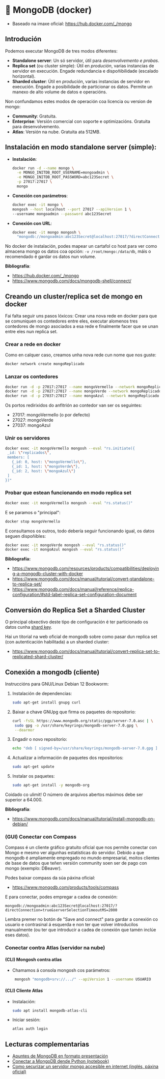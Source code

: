 # 🧾 MongoDB (docker)

 - Baseado na imaxe oficial: <https://hub.docker.com/_/mongo>

## Introdución

Podemos executar MongoDB de tres modos diferentes:

- **Standalone server**: Un só servidor, útil para *desenvolvemento e probas*.
- **Replica set** (ou cluster simple): Útil en *produción*, varias instancias de servidor en execución. Engade redundancia e dispoñibilidade (escalado horizontal).
- **Sharded cluster**: Útil en *produción*, varias instancias de servidor en execución. Engade a posibilidade de particionar os datos. Permite un manexo de alto volume de datos e operacións.

Non confundamos estes modos de operación coa licencia ou version de mongo:

- **Community**: Gratuita.
- **Enterprise**: Versión comercial con soporte e optimizacións. Gratuita para desenvolvemento.
- **Atlas**: Versión na nube. Gratuita ata 512MB.

## Instalación en modo standalone server (simple):

- **Instalación**:

    ``` bash
    docker run -d --name mongo \
      -e MONGO_INITDB_ROOT_USERNAME=mongoadmin \
      -e MONGO_INITDB_ROOT_PASSWORD=abc123Secret \
      -p 27017:27017 \
      mongo
    ```

- **Conexión con parámetros**:

    ``` bash
    docker exec -it mongo \
    mongosh --host localhost --port 27017 --apiVersion 1 \
    --username mongoadmin --password abc123Secret
    ```

- **Conexión con URL**:

    ``` bash
    docker exec -it mongo mongosh \
      "mongodb://mongoadmin:abc123Secret@localhost:27017/?directConnection=true&serverSelectionTimeoutMS=2000"
    ```

No docker de instalación, podes mapear un cartafol co host para ver como almacena mongo os datos coa opción: `-v /root/mongo:/data/db`, máis o recomendado é gardar os datos nun volume.

**Bibliografía**:

- <https://hub.docker.com/_/mongo>
- <https://www.mongodb.com/docs/mongodb-shell/connect/>

## Creando un cluster/replica set de mongo en docker

Fai falta seguir uns pasos lóxicos: Crear una nova rede en docker para que se comuniquen os contedores entre eles, executar alomenos tres contedores de mongo asociados a esa rede e finalmente facer que se unan entre eles nun replica set.

### Crear a rede en docker

Como en calquer caso, creamos unha nova rede cun nome que nos guste:

``` bash
docker network create mongoReplicado
```

### Lanzar os contedores

``` bash
docker run -d -p 27017:27017 --name mongoVermello --network mongoReplicado mongo mongod --replSet replicados --bind_ip localhost,mongoVermello
docker run -d -p 27027:27017 --name mongoVerde --network mongoReplicado mongo mongod --replSet replicados --bind_ip localhost,mongoVerde
docker run -d -p 27037:27017 --name mongoAzul --network mongoReplicado mongo mongod --replSet replicados --bind_ip localhost,mongoAzul
```

Os portos redirixidos do anfitrión ao contedor van ser os seguintes:

- 27017: mongoVermello (o por defecto)
- 27027: mongoVerde
- 27037: mongoAzul

### Unir os servidores

``` bash
docker exec -it mongoVermello mongosh --eval "rs.initiate({
 _id: \"replicados\",
 members: [
   {_id: 0, host: \"mongoVermello\"},
   {_id: 1, host: \"mongoVerde\"},
   {_id: 2, host: \"mongoAzul\"}
 ]
})"
```

### Probar que estean funcionando en modo replica set

``` bash
docker exec -it mongoVermello mongosh --eval "rs.status()"
```

E se paramos o "principal":

``` bash
docker stop mongoVermello
``` 

E consultamos os outros, todo debería seguir funcionando igual, os datos seguen dispoñibles:

``` bash
docker exec -it mongoVerde mongosh --eval "rs.status()"
docker exec -it mongoAzul mongosh --eval "rs.status()"
```


**Bibliografía:**

- <https://www.mongodb.com/resources/products/compatibilities/deploying-a-mongodb-cluster-with-docker>
- <https://www.mongodb.com/docs/manual/tutorial/convert-standalone-to-replica-set/>
- <https://www.mongodb.com/docs/manual/reference/replica-configuration/#std-label-replica-set-configuration-document>

## Conversión do Replica Set a Sharded Cluster

O principal obxectivo deste tipo de configuración é ter particionado os datos cunha [shard key](https://www.mongodb.com/docs/manual/core/sharding-choose-a-shard-key/#std-label-sharding-shard-key-selection).

Hai un titorial na web oficial de mongodb sobre como pasar dun replica set (con autenticación habilitada) a un sharded cluster:

- <https://www.mongodb.com/docs/manual/tutorial/convert-replica-set-to-replicated-shard-cluster/>


## Conexión a mongodb (cliente)

Instruccións para GNU/Linux Debian 12 Bookworm:

1. Instalación de dependencias:
    ``` bash
    sudo apt-get install gnupg curl
    ```

2. Baixar a chave GNUpg que firma os paquetes do repositorio:

    ``` bash
    curl -fsSL https://www.mongodb.org/static/pgp/server-7.0.asc | \
     sudo gpg -o /usr/share/keyrings/mongodb-server-7.0.gpg \
     --dearmor
    ```

3. Engadir o novo repositorio:

    ``` bash
    echo "deb [ signed-by=/usr/share/keyrings/mongodb-server-7.0.gpg ] http://repo.mongodb.org/apt/debian bookworm/mongodb-org/7.0 main" | sudo tee /etc/apt/sources.list.d/mongodb-org-7.0.list
    ```

4. Actualizar a información de paquetes dos repositorios:

    ``` bash
    sudo apt-get update
    ```

5. Instalar os paquetes:

    ``` bash
    sudo apt-get install -y mongodb-org
    ```

Coidado co ulimit! O número de arquivos abertos máximos debe ser superior a 64.000.

**Bibliografía**:
- <https://www.mongodb.com/docs/manual/tutorial/install-mongodb-on-debian/>

### (GUI) Conectar con Compass

Compass é un cliente gráfico gratuito oficial que nos permite conectar con Mongo e mesmo ver algunhas estatísticas do servidor. Debido a que mongodb é ampliamente empregado no mundo empresarial, moitos clientes de base de datos que teñen versión community soen ser de pago con mongo (exemplo: DBeaver).

Podes baixar compass da súa páxina oficial:
- <https://www.mongodb.com/products/tools/compass>

E para conectar, podes empregar a cadea de conexión:

`mongodb://mongoadmin:abc123Secret@localhost:27017/?directConnection=true&serverSelectionTimeoutMS=2000`

Lembra premer no botón de "Save and connect" para gardar a conexión co usuario e contrasinal á esquerda e non ter que volver introducilos manualmente (ou ter que introducir a cadea de conexión que tamén inclúe eses datos).

### Conectar contra Atlas (servidor na nube)

#### (CLI) Mongosh contra atlas

- Chamamos á consola mongosh cos parámetros:

    ``` bash
     mongosh "mongodb+srv://.../" --apiVersion 1 --username USUARIO
    ```

#### (CLI) Cliente Atlas

- Instalación:

    ``` bash
    sudo apt install mongodb-atlas-cli
    ```

- Iniciar sesión:

    ``` bash
    atlas auth login
    ```

## Lecturas complementarias

- [Apuntes de MongoDB en formato presentación](https://jfsanchez.es/docencia/mongodb/)
- [Conectar a MongoDB dende Python (notebook)](https://github.com/jfsanchez/SBD/blob/main/notebooks/bbdd/mongodb.ipynb)
- [Como securizar un servidor mongo accesible en internet (inglés, páxina oficial)](https://www.mongodb.com/docs/manual/administration/security-checklist/#std-label-security-checklist)

